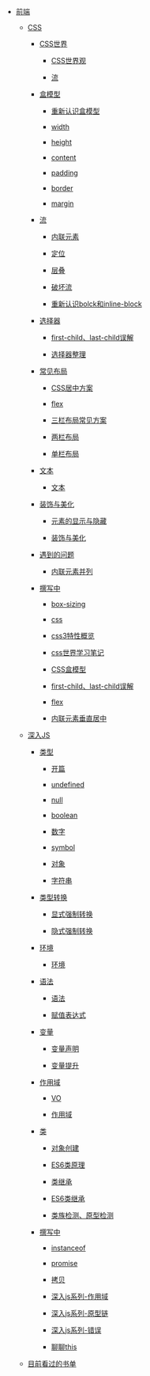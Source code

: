 * [前端]() 
 
  * [CSS]() 
 
    * [CSS世界]() 
 
      * [CSS世界观](./前端/CSS/1CSS世界/CSS世界观.md)   
 
      * [流](./前端/CSS/1CSS世界/流.md)   
 
    * [盒模型]() 
 
      * [重新认识盒模型](./前端/CSS/2盒模型/1重新认识盒模型.md)   
 
      * [width](./前端/CSS/2盒模型/2width.md)   
 
      * [height](./前端/CSS/2盒模型/3height.md)   
 
      * [content](./前端/CSS/2盒模型/4content.md)   
 
      * [padding](./前端/CSS/2盒模型/5padding.md)   
 
      * [border](./前端/CSS/2盒模型/6border.md)   
 
      * [margin](./前端/CSS/2盒模型/7margin.md)   
 
    * [流]() 
 
      * [内联元素](./前端/CSS/3流/内联元素.md)   
 
      * [定位](./前端/CSS/3流/定位.md)   
 
      * [层叠](./前端/CSS/3流/层叠.md)   
 
      * [破坏流](./前端/CSS/3流/破坏流.md)   
 
      * [重新认识bolck和inline-block](./前端/CSS/3流/重新认识bolck和inline-block.md)   
 
    * [选择器]() 
 
      * [first-child、last-child误解](./前端/CSS/4选择器/first-child、last-child误解.md)   
 
      * [选择器整理](./前端/CSS/4选择器/选择器整理.md)   
 
    * [常见布局]() 
 
      * [CSS居中方案](./前端/CSS/5常见布局/CSS居中方案.md)   
 
      * [flex](./前端/CSS/5常见布局/flex.md)   
 
      * [三栏布局常见方案](./前端/CSS/5常见布局/三栏布局常见方案.md)   
 
      * [两栏布局](./前端/CSS/5常见布局/两栏布局.md)   
 
      * [单栏布局](./前端/CSS/5常见布局/单栏布局.md)   
 
    * [文本]() 
 
      * [文本](./前端/CSS/6文本/文本.md)   
 
    * [装饰与美化]() 
 
      * [元素的显示与隐藏](./前端/CSS/7装饰与美化/元素的显示与隐藏.md)   
 
      * [装饰与美化](./前端/CSS/7装饰与美化/装饰与美化.md)   
 
    * [遇到的问题]() 
 
      * [内联元素并列](./前端/CSS/遇到的问题/内联元素并列.md)   
 
    * [撰写中]() 
 
      * [box-sizing](./前端/CSS/n/box-sizing.md)   
 
      * [css](./前端/CSS/n/css.md)   
 
      * [css3特性概览](./前端/CSS/n/css3特性概览.md)   
 
      * [css世界学习笔记](./前端/CSS/n/css世界学习笔记.md)   
 
      * [CSS盒模型](./前端/CSS/n/CSS盒模型.md)   
 
      * [first-child、last-child误解](./前端/CSS/n/first-child、last-child误解.md)   
 
      * [flex](./前端/CSS/n/flex.md)   
 
      * [内联元素垂直居中](./前端/CSS/n/内联元素垂直居中.md)   
 
  * [深入JS]() 
 
    * [类型]() 
 
      * [开篇](./前端/深入JS/1类型/1开篇.md)   
 
      * [undefined](./前端/深入JS/1类型/2undefined.md)   
 
      * [null](./前端/深入JS/1类型/3null.md)   
 
      * [boolean](./前端/深入JS/1类型/4boolean.md)   
 
      * [数字](./前端/深入JS/1类型/5数字.md)   
 
      * [symbol](./前端/深入JS/1类型/6symbol.md)   
 
      * [对象](./前端/深入JS/1类型/7对象.md)   
 
      * [字符串](./前端/深入JS/1类型/8字符串.md)   
 
    * [类型转换]() 
 
      * [显式强制转换](./前端/深入JS/2类型转换/显式强制转换.md)   
 
      * [隐式强制转换](./前端/深入JS/2类型转换/隐式强制转换.md)   
 
    * [环境]() 
 
      * [环境](./前端/深入JS/3环境/环境.md)   
 
    * [语法]() 
 
      * [语法](./前端/深入JS/4语法/语法.md)   
 
      * [赋值表达式](./前端/深入JS/4语法/赋值表达式.md)   
 
    * [变量]() 
 
      * [变量声明](./前端/深入JS/5变量/变量声明.md)   
 
      * [变量提升](./前端/深入JS/5变量/变量提升.md)   
 
    * [作用域]() 
 
      * [VO](./前端/深入JS/6作用域/VO.md)   
 
      * [作用域](./前端/深入JS/6作用域/作用域.md)   
 
    * [类]() 
 
      * [对象创建](./前端/深入JS/7类/1对象创建.md)   
 
      * [ES6类原理](./前端/深入JS/7类/2ES6类原理.md)   
 
      * [类继承](./前端/深入JS/7类/3类继承.md)   
 
      * [ES6类继承](./前端/深入JS/7类/4ES6类继承.md)   
 
      * [类族检测、原型检测](./前端/深入JS/7类/5类族检测、原型检测.md)   
 
    * [撰写中]() 
 
      * [instanceof](./前端/深入JS/n/instanceof.md)   
 
      * [promise](./前端/深入JS/n/promise.md)   
 
      * [拷贝](./前端/深入JS/n/拷贝.md)   
 
      * [深入js系列-作用域](./前端/深入JS/n/深入js系列-作用域.md)   
 
      * [深入js系列-原型链](./前端/深入JS/n/深入js系列-原型链.md)   
 
      * [深入js系列-错误](./前端/深入JS/n/深入js系列-错误.md)   
 
      * [聊聊this](./前端/深入JS/n/聊聊this.md)   
 
  * [目前看过的书单](./前端/目前看过的书单.md)   
 
